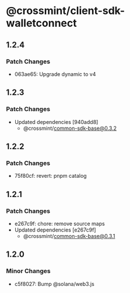 # @crossmint/client-sdk-walletconnect

## 1.2.4

### Patch Changes

- 063ae65: Upgrade dynamic to v4

## 1.2.3

### Patch Changes

- Updated dependencies [940add8]
  - @crossmint/common-sdk-base@0.3.2

## 1.2.2

### Patch Changes

- 75f80cf: revert: pnpm catalog

## 1.2.1

### Patch Changes

- e267c9f: chore: remove source maps
- Updated dependencies [e267c9f]
  - @crossmint/common-sdk-base@0.3.1

## 1.2.0

### Minor Changes

- c5f8027: Bump @solana/web3.js

